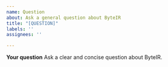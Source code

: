 ```yaml
---
name: Question
about: Ask a general question about ByteIR
title: "[QUESTION]"
labels: ''
assignees: ''

---
```


**Your question**
Ask a clear and concise question about ByteIR.
